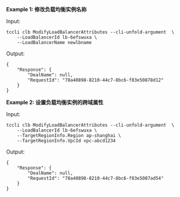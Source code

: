 **Example 1: 修改负载均衡实例名称**



Input: 

```
tccli clb ModifyLoadBalancerAttributes --cli-unfold-argument  \
    --LoadBalancerId lb-6efswuxa \
    --LoadBalancerName newlbname
```

Output: 
```
{
    "Response": {
        "DealName": null,
        "RequestId": "78a40898-8210-44c7-8bc6-f83e50878d12"
    }
}
```

**Example 2: 设置负载均衡实例的跨域属性**



Input: 

```
tccli clb ModifyLoadBalancerAttributes --cli-unfold-argument  \
    --LoadBalancerId lb-6efswuxa \
    --TargetRegionInfo.Region ap-shanghai \
    --TargetRegionInfo.VpcId vpc-abcd1234
```

Output: 
```
{
    "Response": {
        "DealName": null,
        "RequestId": "78a40898-8210-44c7-8bc6-f83e5087ad54"
    }
}
```

